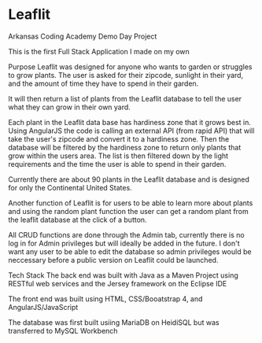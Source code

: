 # Leaflit
Arkansas Coding Academy Demo Day Project

This is the first Full Stack Application I made on my own

Purpose
  Leaflit was designed for anyone who wants to garden or struggles to grow plants. The user is asked for their zipcode, sunlight in their yard, 
and the amount of time they have to spend in their garden.

It will then return a list of plants from the Leaflit database to tell the user what they can grow in their own yard.

Each plant in the Leaflit data base has hardiness zone that it grows best in. Using AngularJS the code is calling an external API (from rapid API)
that will take the user's zipcode and convert it to a hardiness zone. Then the database will be filtered by the hardiness zone to return only plants
that grow within the users area. The list is then filtered down by the light requirements and the time the user is able to spend in their garden.

Currently there are about 90 plants in the Leaflit database and is designed for only the Continental United States. 

Another function of Leaflit is for users to be able to learn more about plants and using the random plant function the user can get a random plant 
from the leaflit database at the click of a button.

All CRUD functions are done through the Admin tab, currently there is no log in for Admin privileges but will ideally be added in the future. I don't
want any user to be able to edit the database so admin privileges would be neccessary before a public version on Leaflit could be launched.

Tech Stack
The back end was built with Java as a Maven Project using RESTful web services and the Jersey framework on the Eclipse IDE

The front end was built using HTML, CSS/Booatstrap 4, and AngularJS/JavaScript

The database was first built usiing MariaDB on HeidiSQL but was transferred to MySQL Workbench
